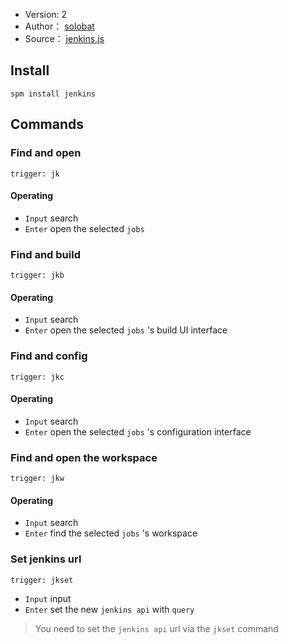 - Version: 2
- Author： [solobat](https://github.com/solobat)
- Source： [jenkins.js](https://github.com/Steward-launcher/steward-plugins/blob/master/plugins/jenkins.js)

## Install
`spm install jenkins`


## Commands
### Find and open
`trigger: jk`    
#### Operating
- `Input` search
- `Enter` open the selected `jobs`

### Find and build
`trigger: jkb`
#### Operating
- `Input` search
- `Enter` open the selected `jobs` 's build UI interface

### Find and config
`trigger: jkc`

#### Operating
- `Input` search
- `Enter` open the selected `jobs` 's configuration interface

### Find and open the workspace
`trigger: jkw`

#### Operating
- `Input` search
- `Enter` find the selected `jobs` 's workspace

### Set jenkins url
`trigger: jkset`
- `Input` input
- `Enter` set the new `jenkins api` with `query`

> You need to set the `jenkins api` url via the `jkset` command
